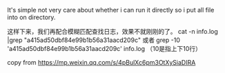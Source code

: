 It's simple
not very care about whether i can run it directly
so i put all file into on directory.

这样下来，我们再配合模糊匹配查找日志，效果不就刚刚的了。
cat -n info.log |grep "a415ad50dbf84e99b1b56a31aacd209c"
或者
grep -10 'a415ad50dbf84e99b1b56a31aacd209c' info.log   （10是指上下10行）

copy from https://mp.weixin.qq.com/s/4pBulXc6pm3OtXySiaDIRA
